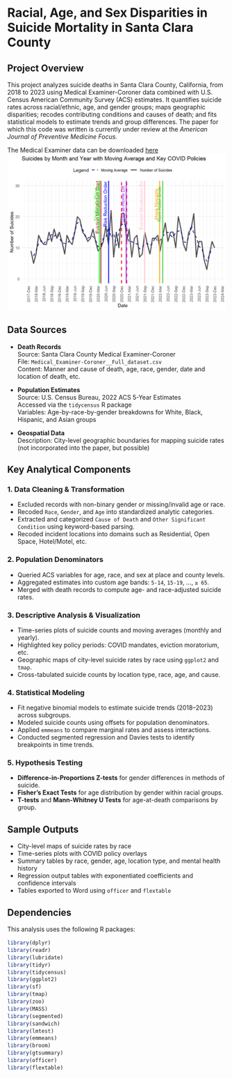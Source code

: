 # Racial, Age, and Sex Disparities in Suicide Mortality in Santa Clara County

## Project Overview

This project analyzes suicide deaths in Santa Clara County, California, from 2018 to 2023 using Medical Examiner-Coroner data combined with U.S. Census American Community Survey (ACS) estimates. 
It quantifies suicide rates across racial/ethnic, age, and gender groups; maps geographic disparities; recodes contributing conditions and causes of death; and fits statistical models to estimate trends and group differences.
The paper for which this code was written is currently under review at the *American Journal of Preventive Medicine Focus.*

The Medical Examiner data can be downloaded [here](https://data.sccgov.org/Health/Medical-Examiner-Coroner-Full-dataset/s3fb-yrjp/about_data)
![Suicide Trend Over Time](suicide-trend.png)

## Data Sources

- **Death Records**  
  Source: Santa Clara County Medical Examiner-Coroner  
  File: `Medical_Examiner-Coroner__Full_dataset.csv`  
  Content: Manner and cause of death, age, race, gender, date and location of death, etc.

- **Population Estimates**  
  Source: U.S. Census Bureau, 2022 ACS 5-Year Estimates  
  Accessed via the `tidycensus` R package  
  Variables: Age-by-race-by-gender breakdowns for White, Black, Hispanic, and Asian groups

- **Geospatial Data**  
  Description: City-level geographic boundaries for mapping suicide rates (not incorporated into the paper, but possible)

## Key Analytical Components

### 1. Data Cleaning & Transformation
- Excluded records with non-binary gender or missing/invalid age or race.
- Recoded `Race`, `Gender`, and `Age` into standardized analytic categories.
- Extracted and categorized `Cause of Death` and `Other Significant Condition` using keyword-based parsing.
- Recoded incident locations into domains such as Residential, Open Space, Hotel/Motel, etc.

### 2. Population Denominators
- Queried ACS variables for age, race, and sex at place and county levels.
- Aggregated estimates into custom age bands: `5-14`, `15-19`, ..., `≥ 65`.
- Merged with death records to compute age- and race-adjusted suicide rates.

### 3. Descriptive Analysis & Visualization
- Time-series plots of suicide counts and moving averages (monthly and yearly).
- Highlighted key policy periods: COVID mandates, eviction moratorium, etc.
- Geographic maps of city-level suicide rates by race using `ggplot2` and `tmap`.
- Cross-tabulated suicide counts by location type, race, age, and cause.

### 4. Statistical Modeling
- Fit negative binomial models to estimate suicide trends (2018–2023) across subgroups.
- Modeled suicide counts using offsets for population denominators.
- Applied `emmeans` to compare marginal rates and assess interactions.
- Conducted segmented regression and Davies tests to identify breakpoints in time trends.

### 5. Hypothesis Testing
- **Difference-in-Proportions Z-tests** for gender differences in methods of suicide.
- **Fisher’s Exact Tests** for age distribution by gender within racial groups.
- **T-tests** and **Mann-Whitney U Tests** for age-at-death comparisons by group.

## Sample Outputs
- City-level maps of suicide rates by race
- Time-series plots with COVID policy overlays
- Summary tables by race, gender, age, location type, and mental health history
- Regression output tables with exponentiated coefficients and confidence intervals
- Tables exported to Word using `officer` and `flextable`

## Dependencies

This analysis uses the following R packages:

```r
library(dplyr)
library(readr)
library(lubridate)
library(tidyr)
library(tidycensus)
library(ggplot2)
library(sf)
library(tmap)
library(zoo)
library(MASS)
library(segmented)
library(sandwich)
library(lmtest)
library(emmeans)
library(broom)
library(gtsummary)
library(officer)
library(flextable)
